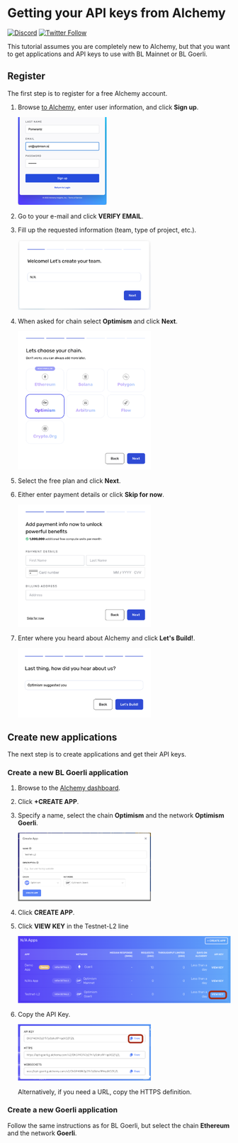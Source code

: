 # Getting your API keys from Alchemy

[![Discord](https://img.shields.io/discord/667044843901681675.svg?color=768AD4&label=discord&logo=https%3A%2F%2Fdiscordapp.com%2Fassets%2F8c9701b98ad4372b58f13fd9f65f966e.svg)](https://discord-gateway.optimism.io)
[![Twitter Follow](https://img.shields.io/twitter/follow/optimismFND.svg?label=optimismFND&style=social)](https://twitter.com/optimismFND)

This tutorial assumes you are completely new to Alchemy, but that you want to get applications and API keys to use with BL Mainnet or BL Goerli.


## Register

The first step is to register for a free Alchemy account.

1. Browse [to Alchemy](https://auth.alchemyapi.io/signup?redirectUrl=https%3A%2F%2Fdashboard.alchemyapi.io%2Fsignup%2F%3Freferrer_origin%3DDIRECT), enter user information, and click **Sign up**.

   <img src="assets/signup.png" />

1. Go to your e-mail and click **VERIFY EMAIL**.

1. Fill up the requested information (team, type of project, etc.).

   <img src="assets/team-form.png" width="300"/>

1. When asked for chain select **Optimism** and click **Next**.   

   <img src="assets/select-op.png" width="300"/>

1. Select the free plan and click **Next**.   

1. Either enter payment details or click **Skip for now**.

   <img src="assets/payment-details.png" width="300"/>

1. Enter where you heard about Alchemy and click **Let's Build!**. 

   <img src="assets/lets-build.png" width="300"/>


## Create new applications

The next step is to create applications and get their API keys.

### Create a new BL Goerli application

1. Browse to the [Alchemy dashboard](https://dashboard.alchemyapi.io/).

1. Click **+CREATE APP**.

1. Specify a name, select the chain **Optimism** and the network **Optimism Goerli**.

   <img src="assets/create-app-l2-testnet.png" width="300"/>

1. Click **CREATE APP**.

1. Click **VIEW KEY** in the Testnet-L2 line

   <img src="assets/viewkey.png" width="500"/>

1. Copy the API Key.

   <img src="assets/copykey.png" width="300"/>

   Alternatively, if you need a URL, copy the HTTPS definition.

### Create a new Goerli application

Follow the same instructions as for BL Goerli, but select the chain **Ethereum** and the network **Goerli**.